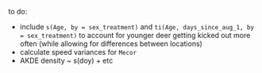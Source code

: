 to do:
  - include `s(Age, by = sex_treatment)` and `ti(Age, days_since_aug_1, by = sex_treatment)` to account for younger deer getting kicked out more often (while allowing for differences between locations)
  - calculate speed variances for `Mecor`
  - AKDE density ~ s(doy) + etc
  